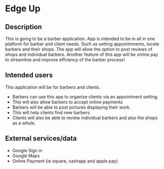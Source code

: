 # Edge Up

## Description

This is going to be a barber application. App is intended to be in all in one platform for barber and client needs.
Such as setting appointmnents, locate barbers and their shops. The app will allow the option to post reviews of shops and individual barbers.
Another feature of this app will be online pay to streamline and improve effciency of the barber process! 


## Intended users

This application will be for barbers and clients.

* Barbers can use this app to organize clients via an appointment setting. 
* This will also allow barbers to accept online payments 
* Barbers will be able to post pictures displaying their work. 
* This will help clients find new barbers. 
* Clients will also be able to review individual barbers and also the shops as a whole.


## External services/data 

* Google Sign in
* Google Maps
* Online Payment (ie square, cashapp and apple pay).
